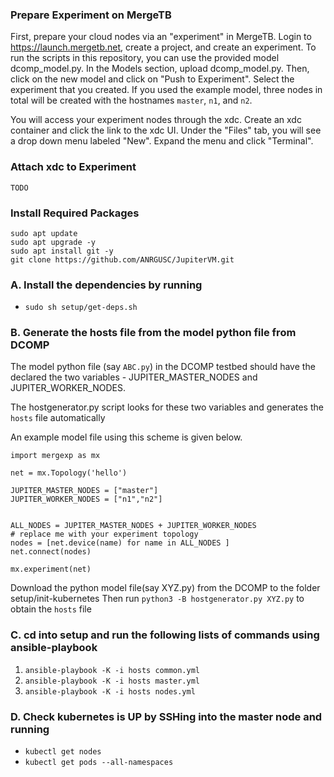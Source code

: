 ### Prepare Experiment on MergeTB

First, prepare your cloud nodes via an "experiment" in MergeTB. Login to 
https://launch.mergetb.net, create a project, and create an experiment. To run 
the scripts in this repository, you can use the provided model dcomp_model.py.
In the Models section, upload dcomp_model.py. Then, click on the new model and 
click on "Push to Experiment". Select the experiment that you created.  If you 
used the example model, three nodes in total will be created with the hostnames
`master`, `n1`, and `n2`. 

You will access your experiment nodes through the xdc. Create an xdc container
and click the link to the xdc UI. Under the "Files" tab, you will see a drop
down menu labeled "New". Expand the menu and click "Terminal". 

### Attach xdc to Experiment

    TODO

### Install Required Packages

    sudo apt update
    sudo apt upgrade -y
    sudo apt install git -y
    git clone https://github.com/ANRGUSC/JupiterVM.git

### A. Install the dependencies by running 

- `sudo sh setup/get-deps.sh`

### B. Generate the hosts file from the model python file from DCOMP

The model python file (say `ABC.py`) in the DCOMP testbed should have the declared the two variables -
JUPITER_MASTER_NODES and JUPITER_WORKER_NODES.

The hostgenerator.py script looks for these two variables and generates the `hosts` file automatically 


An example model file using this scheme is given below.


```
import mergexp as mx

net = mx.Topology('hello')

JUPITER_MASTER_NODES = ["master"]
JUPITER_WORKER_NODES = ["n1","n2"]


ALL_NODES = JUPITER_MASTER_NODES + JUPITER_WORKER_NODES
# replace me with your experiment topology
nodes = [net.device(name) for name in ALL_NODES ]
net.connect(nodes)

mx.experiment(net)
```

Download the python model file(say XYZ.py) from the DCOMP to the folder setup/init-kubernetes
Then run `python3 -B hostgenerator.py XYZ.py` to obtain the `hosts` file


### C. cd into setup and run the following lists of commands using ansible-playbook

1. `ansible-playbook -K -i hosts common.yml`
2. `ansible-playbook -K -i hosts master.yml`
3. `ansible-playbook -K -i hosts nodes.yml`


### D. Check kubernetes is UP by SSHing into the master node and running
 - `kubectl get nodes`
 - `kubectl get pods --all-namespaces`  
